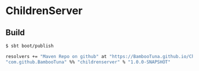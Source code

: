 # ChildrenServer

## Build
```bash
$ sbt boot/publish

resolvers += "Maven Repo on github" at "https://BambooTuna.github.io/ChildrenServer"
"com.github.BambooTuna" %% "childrenserver" % "1.0.0-SNAPSHOT"
```
